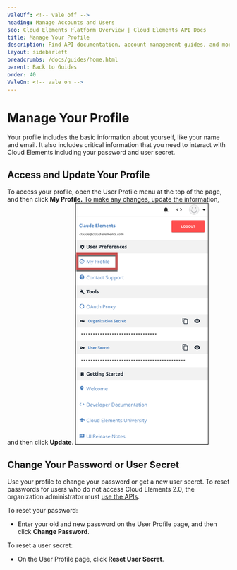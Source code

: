 ```yaml
---
valeOff: <!-- vale off -->
heading: Manage Accounts and Users
seo: Cloud Elements Platform Overview | Cloud Elements API Docs
title: Manage Your Profile
description: Find API documentation, account management guides, and more on all of the currently supported Account APIs.
layout: sidebarleft
breadcrumbs: /docs/guides/home.html
parent: Back to Guides
order: 40
ValeOn: <!-- vale on -->
---
```


# Manage Your Profile

Your profile includes the basic information about yourself, like your name and email. It also includes critical information that you need to interact with Cloud Elements including your password and user secret.

## Access and Update Your Profile

To access your profile, open the User Profile menu at the top of the page, and then click **My Profile.** To make any changes, update the information, and then click **Update**.
![User Profile](img/user-profile.png)

## Change Your Password or User Secret

Use your profile to change your password or get a new user secret. To reset passwords for users who do not access Cloud Elements 2.0, the organization administrator must [use the APIs](user-managementAPI.html#update-a-user).

To reset your password:

* Enter your old and new password on the User Profile page, and then click **Change Password**.

To reset a user secret:

* On the User Profile page, click **Reset User Secret**.
